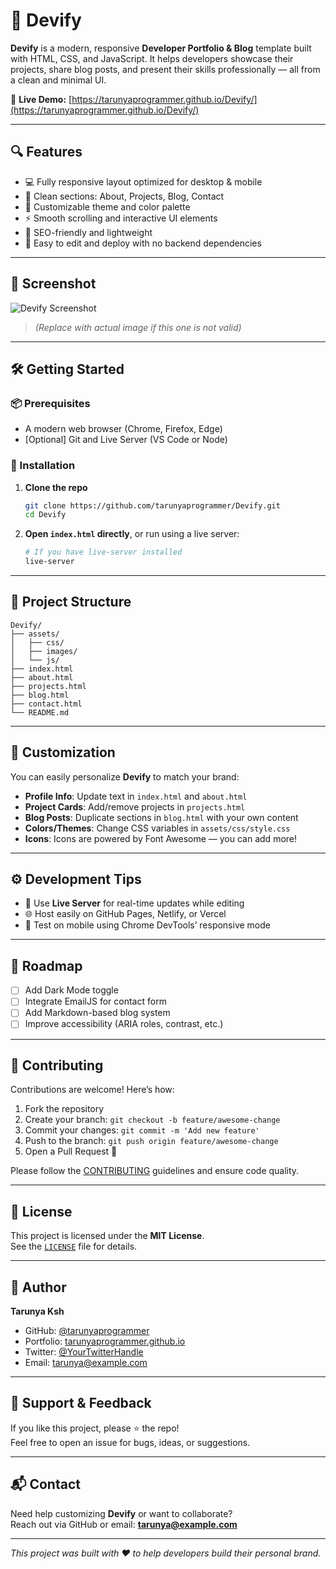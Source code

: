 # 🚀 Devify

**Devify** is a modern, responsive **Developer Portfolio & Blog** template built with HTML, CSS, and JavaScript. It helps developers showcase their projects, share blog posts, and present their skills professionally — all from a clean and minimal UI.

🔗 **Live Demo:** [https://tarunyaprogrammer.github.io/Devify/](https://tarunyaprogrammer.github.io/Devify/)

---

## 🔍 Features

- 💻 Fully responsive layout optimized for desktop & mobile
- 📝 Clean sections: About, Projects, Blog, Contact
- 🎨 Customizable theme and color palette
- ⚡ Smooth scrolling and interactive UI elements
- 🔎 SEO-friendly and lightweight
- 📂 Easy to edit and deploy with no backend dependencies

---

## 📸 Screenshot

![Devify Screenshot](https://tarunyaprogrammer.github.io/Devify/assets/images/screenshot.png)

> _(Replace with actual image if this one is not valid)_

---

## 🛠️ Getting Started

### 📦 Prerequisites

- A modern web browser (Chrome, Firefox, Edge)
- [Optional] Git and Live Server (VS Code or Node)

### 🔧 Installation

1. **Clone the repo**
   ```bash
   git clone https://github.com/tarunyaprogrammer/Devify.git
   cd Devify
   ```

2. **Open `index.html` directly**, or run using a live server:
   ```bash
   # If you have live-server installed
   live-server
   ```

---

## 📁 Project Structure

```
Devify/
├── assets/
│   ├── css/
│   ├── images/
│   └── js/
├── index.html
├── about.html
├── projects.html
├── blog.html
├── contact.html
└── README.md
```

---

## 🎨 Customization

You can easily personalize **Devify** to match your brand:

- **Profile Info**: Update text in `index.html` and `about.html`
- **Project Cards**: Add/remove projects in `projects.html`
- **Blog Posts**: Duplicate sections in `blog.html` with your own content
- **Colors/Themes**: Change CSS variables in `assets/css/style.css`
- **Icons**: Icons are powered by Font Awesome — you can add more!

---

## ⚙️ Development Tips

- 🧪 Use **Live Server** for real-time updates while editing
- 🌐 Host easily on GitHub Pages, Netlify, or Vercel
- 📱 Test on mobile using Chrome DevTools’ responsive mode

---

## 🔮 Roadmap

- [ ] Add Dark Mode toggle
- [ ] Integrate EmailJS for contact form
- [ ] Add Markdown-based blog system
- [ ] Improve accessibility (ARIA roles, contrast, etc.)

---

## 🤝 Contributing

Contributions are welcome! Here’s how:

1. Fork the repository
2. Create your branch: `git checkout -b feature/awesome-change`
3. Commit your changes: `git commit -m 'Add new feature'`
4. Push to the branch: `git push origin feature/awesome-change`
5. Open a Pull Request 🎉

Please follow the [CONTRIBUTING](CONTRIBUTING.md) guidelines and ensure code quality.

---

## 📃 License

This project is licensed under the **MIT License**.  
See the [`LICENSE`](LICENSE) file for details.

---

## 👤 Author

**Tarunya Ksh**  
- GitHub: [@tarunyaprogrammer](https://github.com/tarunyaprogrammer)  
- Portfolio: [tarunyaprogrammer.github.io](https://tarunyaprogrammer.github.io)  
- Twitter: [@YourTwitterHandle](https://twitter.com/YourTwitterHandle)  
- Email: tarunya@example.com

---

## 🌟 Support & Feedback

If you like this project, please ⭐ the repo!  
Feel free to open an issue for bugs, ideas, or suggestions.

---

## 📬 Contact

Need help customizing **Devify** or want to collaborate?  
Reach out via GitHub or email: **tarunya@example.com**

---

_This project was built with ❤️ to help developers build their personal brand._
